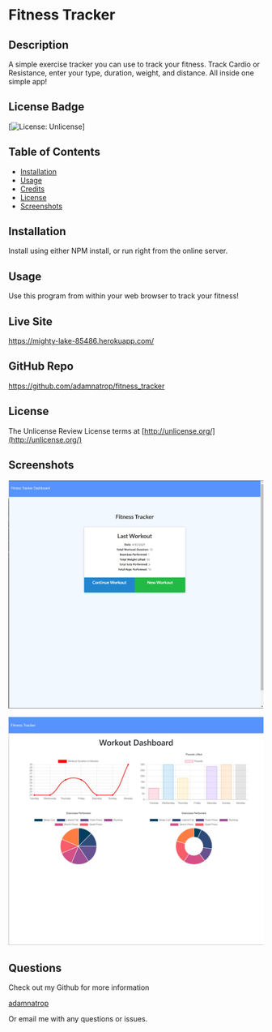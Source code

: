 
  
  # Fitness Tracker

  ## Description
  A simple exercise tracker you can use to track your fitness. Track Cardio or Resistance, enter your type, duration, weight, and distance. All inside one simple app!
  
  ## License Badge
  
  [![License: Unlicense](https://img.shields.io/badge/license-Unlicense-blue.svg)]
  
  ## Table of Contents
  
  - [Installation](#installation)
  - [Usage](#usage)
  - [Credits](#credits)
  - [License](#license)
  - [Screenshots](#screenshots)
  
  ## Installation
  
  Install using either NPM install, or run right from the online server. 
  
  ## Usage
  
  Use this program from within your web browser to track your fitness!
  
  ## Live Site
  https://mighty-lake-85486.herokuapp.com/


  ## GitHub Repo 
  https://github.com/adamnatrop/fitness_tracker

  ## License
  
  The Unlicense
  Review License terms at [http://unlicense.org/](http://unlicense.org/)
  

  ## Screenshots
  ![screemshot01](./public/images/screenshot01.jpg)
  
  ![screemshot02](./public/images/screenshot02.jpg)


  ## Questions
  Check out my Github for more information
  
  [adamnatrop](https://www.github.com/adamnatrop)
  
  Or email me with any questions or issues.

  []()


  